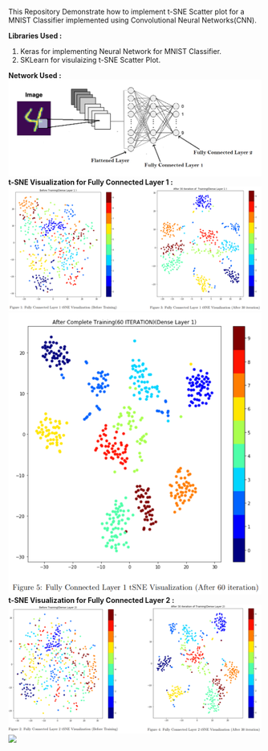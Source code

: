 This Repository Demonstrate how to implement t-SNE Scatter plot for a MNIST Classifier implemented using Convolutional Neural Networks(CNN).

**Libraries Used :**
1. Keras for implementing Neural Network for MNIST Classifier.
2. SKLearn for visulaizing t-SNE Scatter Plot.

**Network Used :**
![](/images/output.png)
**t-SNE Visualization for Fully Connected Layer 1 :**
![](/images/output1.PNG)
![](/images/output3.PNG)
**t-SNE Visualization for Fully Connected Layer 2 :**
![](/images/output4.PNG)
![](/images/output5.PNG=150x150)

